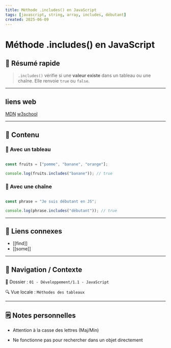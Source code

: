 ```yaml
---
title: Méthode .includes() en JavaScript
tags: [javascript, string, array, includes, débutant]
created: 2025-06-09
---
```


# Méthode .includes() en JavaScript

## 🧠 Résumé rapide

> `.includes()` vérifie si une **valeur existe** dans un tableau ou une chaîne. Elle renvoie `true` ou `false`.

---

## liens web

[MDN](https://developer.mozilla.org/fr/docs/Web/JavaScript/Reference/Global_Objects/Array/includes)
[w3school](https://www.w3schools.com/jsref/jsref_includes.asp)

---

## 📌 Contenu

### 📍 Avec un tableau

```js

const fruits = ["pomme", "banane", "orange"];

console.log(fruits.includes("banane")); // true

```

### 📍 Avec une chaîne

```js

const phrase = "Je suis débutant en JS";

console.log(phrase.includes("débutant")); // true

```
 
---

## 🔗 Liens connexes

- [[find]]
- [[some]]
---

## 🧭 Navigation / Contexte

📂 Dossier : `01 - Développement/1.1 - JavaScript`  

🔍 Vue locale : `Méthodes des tableaux`

---

## 🗒️ Notes personnelles

- Attention à la casse des lettres (Maj/Min)

- Ne fonctionne pas pour rechercher dans un objet directement